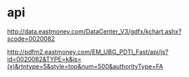 # api



http://data.eastmoney.com/DataCenter_V3/gdfx/kchart.ashx?scode=0020082



http://pdfm2.eastmoney.com/EM_UBG_PDTI_Fast/api/js?id=0020082&TYPE=k&js=(x)&rtntype=5&style=top&num=500&authorityType=FA




